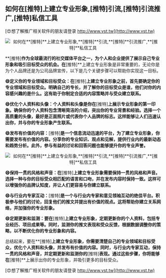 ## **如何在**[推特]**上建立专业形象,**[推特]**引流,**[推特]**引流推广,**[推特]**私信工具**

[😍想了解推广相关软件的朋友请登录 http://www.vst.tw](http://www.vst.tw)

 <center><img src="https://vst.tw/MP4/tuiguang/png/1.png" alt="如何在**[推特]**上建立专业形象,**[推特]**引流,**[推特]**引流推广,**[推特]**私信工具"></center>

**[推特]**作为全球最流行的社交媒体平台之一，为个人和企业提供了展示自己专业形象和吸引目标受众的机会。在**[推特]**上建立专业形象是非常重要的，无论你是为个人品牌还是为公司品牌宣传，以下是几个关键步骤可以帮助你实现这一目标。

**😄定义你的专业领域和目标受众：在**[推特]**上建立专业形象之前，首先要确定你的专业领域和目标受众。明确自己的专长，并了解你的目标受众是谁，他们对你的内容感兴趣的是什么。这有助于你制定合适的内容策略并与受众建立联系。**

**😄优化个人资料和头像：个人资料和头像是你在**[推特]**上展示专业形象的第一印象。确保你的个人资料包含清晰简洁的介绍，突出你的专业背景和经验。选择一个高质量的头像，最好是正面照片或代表你个人品牌的标志。这样能够让人们迅速认出你，并与你的专业形象产生联系。**

**😄发布有价值的内容：**[推特]**是一个信息流动迅速的平台，为了建立专业形象，你需要发布有价值的内容。分享你的专业知识、观点和见解，提供行业内的最新动态和趋势分析。此外，参与有益的讨论和回答问题也能够提升你的专业声誉。**

 <center><img src="https://vst.tw/MP4/tuiguang/png/5.png" alt="如何在**[推特]**上建立专业形象,**[推特]**引流,**[推特]**引流推广,**[推特]**私信工具"></center>

**😄保持一贯的风格和声音：在**[推特]**上建立专业形象需要保持一贯的风格和声音。选择一种与你的目标受众相匹配的语言和口吻，并在发布内容时保持一致。这样可以增强你的品牌认知度，并让人们更容易与你建立联系。**

**😄与行业内专家互动：**[推特]**是一个与行业内专家和意见领袖互动的绝佳平台。积极参与他们的讨论，回复他们的推文并提出有价值的观点。这将帮助你建立关系网络，并加强你的专业形象。**

**😄定期更新和监测：要在**[推特]**上建立专业形象，定期更新你的个人资料，包括专业经历、项目成果等。同时，监测你的推文表现和受众反馈，根据数据调整你的策略，以不断优化你的专业形象和内容。**

总结起来，要在**[推特]**上建立专业形象，你需要清楚自己的专业领域和目标受众，优化个人资料和头像，并发布有价值的内容。同时，与行业内专家互动，保持一贯的风格和声音，并定期更新和监测你的**[推特]**表现。通过这些步骤，你将能够在**[推特]**上展示出你的专业形象，并吸引更多的目标受众。

[😍想了解推广相关软件的朋友请登录 http://www.vst.tw](http://www.vst.tw)



